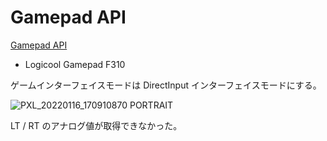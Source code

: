 # Gamepad API

[Gamepad API](https://developer.mozilla.org/ja/docs/Web/API/Gamepad_API)

- Logicool Gamepad F310

ゲームインターフェイスモードは DirectInput インターフェイスモードにする。

![PXL_20220116_170910870 PORTRAIT](https://user-images.githubusercontent.com/46148606/149670430-ea9eef13-f26d-4eed-8fdb-8cc08d6e8a29.jpg)

LT / RT のアナログ値が取得できなかった。
